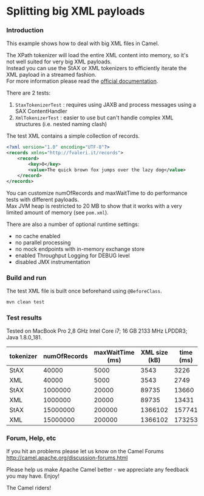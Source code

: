 # Splitting big XML payloads

### Introduction
This example shows how to deal with big XML files in Camel.  

The XPath tokenizer will load the entire XML content into memory, so it's not well suited for very big XML payloads.  
Instead you can use the StAX or XML tokenizers to efficiently iterate the XML payload in a streamed fashion.  
For more information please read the [official documentation](http://camel.apache.org/splitter.html).

There are 2 tests:

1. `StaxTokenizerTest` : requires using JAXB and process messages using a SAX ContentHandler
2. `XmlTokenizerTest` : easier to use but can't handle complex XML structures (i.e. nested naming clash)

The test XML contains a simple collection of records.
```xml
<?xml version="1.0" encoding="UTF-8"?>
<records xmlns="http://fvaleri.it/records">
    <record>
        <key>0</key>
        <value>The quick brown fox jumps over the lazy dog</value>
    </record>
</records>
```

You can customize numOfRecords and maxWaitTime to do performance tests with different payloads.  
Max JVM heap is restricted to 20 MB to show that it works with a very limited amount of memory (see `pom.xml`).

There are also a number of optional runtime settings: 
- no cache enabled
- no parallel processing
- no mock endpoints with in-memory exchange store
- enabled Throughput Logging for DEBUG level
- disabled JMX instrumentation

### Build and run
The test XML file is built once beforehand using `@BeforeClass`.
```sh
mvn clean test
```

### Test results
Tested on MacBook Pro 2,8 GHz Intel Core i7; 16 GB 2133 MHz LPDDR3; Java 1.8.0_181.

tokenizer | numOfRecords | maxWaitTime (ms) | XML size (kB) | time (ms) 
--- | --- | --- | --- | --- 
StAX | 40000 | 5000 | 3543 | 3226
XML | 40000 | 5000 | 3543 | 2749
StAX | 1000000 | 20000 | 89735 | 13660
XML | 1000000 | 20000 | 89735 | 13431
StAX | 15000000 | 200000 | 1366102 | 157741
XML | 15000000 | 200000 | 1366102 | 173253

### Forum, Help, etc
If you hit an problems please let us know on the Camel Forums
<http://camel.apache.org/discussion-forums.html>

Please help us make Apache Camel better - we appreciate any feedback you may have. Enjoy!

The Camel riders!
